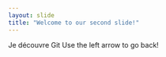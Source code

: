 ```yaml
---
layout: slide
title: "Welcome to our second slide!"
---
```

Je découvre Git
Use the left arrow to go back!
